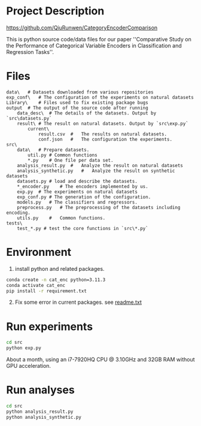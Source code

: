 # Project Description

https://github.com/QiuRunwen/CategoryEncoderComparison

This is python source code/data files for our paper ''Comparative Study on the Performance of Categorical Variable Encoders in Classification and Regression Tasks''.

# Files

```
data\	# Datasets downloaded from various repositories
exp_conf\	# The configuration of the experiments on natural datasets
Library\	# Files used to fix existing package bugs
output	# The output of the source code after running
	data_desc\	# The details of the datasets. Output by `src\datasets.py`
    result\	# The result on natural datasets. Output by `src\exp.py`
    	current\
    		result.csv	#	The results on natural datasets.
    		conf.json	#	The configuration the experiments.
src\	 
    data\	# Prepare datasets.
		util.py	# Common functions
		*.py	# One file per data set.
	analysis_result.py	#	Analyze the result on natural datasets
	analysis_synthetic.py	#	Analyze the result on synthetic datasets
	datasets.py	# load and describe the datasets.
	*_encoder.py	# The encoders implemented by us.
	exp.py	# The experiments on natural datasets
	exp_conf.py	# The generation of the configuration.
	models.py	# The classifiers and regressors.
	preprocess.py	# The preprocessing of the datasets including encoding.
	utils.py	#	Common functions.
tests\
	test_*.py # test the core functions in `src\*.py`
```

# Environment

1. install python and related packages.

```bash
conda create -n cat_enc python=3.11.3
conda activate cat_enc
pip install -r requirement.txt
```

2. Fix some error in current packages. see [readme.txt](Library\readme.txt) 

# Run experiments

```bash
cd src
python exp.py
```

About a month, using an i7-7920HQ CPU @ 3.10GHz and 32GB RAM without GPU acceleration.

# Run analyses

```bash
cd src
python analysis_result.py
python analysis_synthetic.py
```
